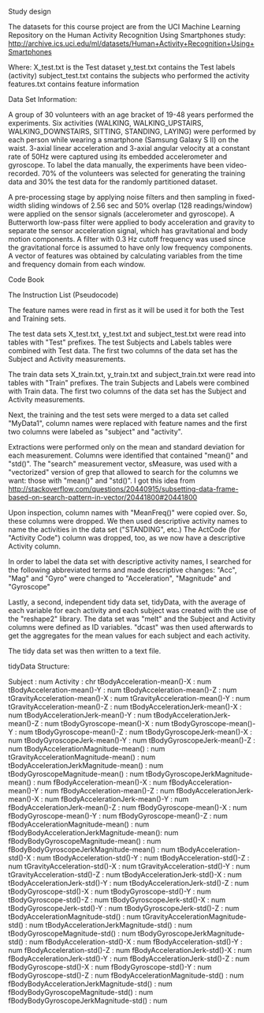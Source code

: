 Study design

The datasets for this course project are from the UCI Machine Learning Repository on the Human Activity Recognition Using Smartphones study: http://archive.ics.uci.edu/ml/datasets/Human+Activity+Recognition+Using+Smartphones 

Where:
X_test.txt is the Test dataset
y_test.txt contains the Test labels (activity)
subject_test.txt contains the subjects who performed the activity
features.txt contains feature information

Data Set Information:

A group of 30 volunteers with an age bracket of 19-48 years performed the experiments. Six activities (WALKING, WALKING_UPSTAIRS, WALKING_DOWNSTAIRS, SITTING, STANDING, LAYING) were performed by each person while wearing a smartphone (Samsung Galaxy S II) on the waist. 3-axial linear acceleration and 3-axial angular velocity at a constant rate of 50Hz were captured using its embedded accelerometer and gyroscope. To label the data manually, the experiments have been video-recorded.  70% of the volunteers was selected for generating the training data and 30% the test data for the randomly partitioned dataset.

A pre-processing stage by applying noise filters and then sampling in fixed-width sliding windows of 2.56 sec and 50% overlap (128 readings/window) were applied on the sensor signals (accelerometer and gyroscope). A Butterworth low-pass filter were applied to body acceleration and gravity to separate the sensor acceleration signal, which has gravitational and body motion components. A filter with 0.3 Hz cutoff frequency was used since the gravitational force is assumed to have only low frequency components. A vector of features was obtained by calculating variables from the time and frequency domain from each window.

Code Book

The Instruction List (Pseudocode)

The feature names were read in first as it will be used it for both the Test and Training sets.

The test data sets X_test.txt, y_test.txt and subject_test.txt were read into tables with "Test" prefixes.
The test Subjects and Labels tables were combined with Test data. The first two columns of the data set has the Subject and Activity measurements.

The train data sets X_train.txt, y_train.txt and subject_train.txt were read into tables with "Train" prefixes.
The train Subjects and Labels were combined with Train data. The first two columns of the data set has the Subject and Activity measurements.

Next, the training and the test sets were merged to a data set called "MyData1", column names were replaced with feature names and the first two columns were labeled as "subject" and "activity".

Extractions were performed only on the mean and standard deviation for each measurement. Columns were identified that contained "mean()" and "std()".  The "search" measurement vector, sMeasure, was used with a "vectorized" version of grep that allowed to search for the columns we want: those with "mean()" and "std()". I got this idea from http://stackoverflow.com/questions/20440915/subsetting-data-frame-based-on-search-pattern-in-vector/20441800#20441800

Upon inspection, column names with "MeanFreq()" were copied over. So, these columns were dropped. We then used descriptive activity names to name the activities in the data set ("STANDING", etc.) The ActCode (for "Activity Code") column was dropped, too, as we now have a descriptive Activity column.

In order to label the data set with descriptive activity names, I searched for the following abbreviated terms and made descriptive changes: "Acc", "Mag" and "Gyro" were changed to "Acceleration", "Magnitude" and "Gyroscope"

Lastly, a second, independent tidy data set, tidyData, with the average of each variable for each activity and each subject was created with the use of the "reshape2" library. The data set was "melt" and the Subject and Activity columns were defined as ID variables. "dcast" was then used afterwards to get the aggregates for the mean values for each subject and each activity.

The tidy data set was then written to a text file.

tidyData Structure:

Subject                                  : num
Activity                                 : chr
tBodyAcceleration-mean()-X               : num
tBodyAcceleration-mean()-Y               : num
tBodyAcceleration-mean()-Z               : num
tGravityAcceleration-mean()-X            : num
tGravityAcceleration-mean()-Y            : num
tGravityAcceleration-mean()-Z            : num
tBodyAccelerationJerk-mean()-X           : num
tBodyAccelerationJerk-mean()-Y           : num
tBodyAccelerationJerk-mean()-Z           : num
tBodyGyroscope-mean()-X                  : num
tBodyGyroscope-mean()-Y                  : num
tBodyGyroscope-mean()-Z                  : num
tBodyGyroscopeJerk-mean()-X              : num
tBodyGyroscopeJerk-mean()-Y              : num
tBodyGyroscopeJerk-mean()-Z              : num
tBodyAccelerationMagnitude-mean()        : num
tGravityAccelerationMagnitude-mean()     : num
tBodyAccelerationJerkMagnitude-mean()    : num
tBodyGyroscopeMagnitude-mean()           : num
tBodyGyroscopeJerkMagnitude-mean()       : num
fBodyAcceleration-mean()-X               : num
fBodyAcceleration-mean()-Y               : num
fBodyAcceleration-mean()-Z               : num
fBodyAccelerationJerk-mean()-X           : num
fBodyAccelerationJerk-mean()-Y           : num
fBodyAccelerationJerk-mean()-Z           : num
fBodyGyroscope-mean()-X                  : num
fBodyGyroscope-mean()-Y                  : num
fBodyGyroscope-mean()-Z                  : num
fBodyAccelerationMagnitude-mean()        : num
fBodyBodyAccelerationJerkMagnitude-mean(): num
fBodyBodyGyroscopeMagnitude-mean()       : num
fBodyBodyGyroscopeJerkMagnitude-mean()   : num
tBodyAcceleration-std()-X                : num
tBodyAcceleration-std()-Y                : num
tBodyAcceleration-std()-Z                : num
tGravityAcceleration-std()-X             : num
tGravityAcceleration-std()-Y             : num
tGravityAcceleration-std()-Z             : num
tBodyAccelerationJerk-std()-X            : num
tBodyAccelerationJerk-std()-Y            : num
tBodyAccelerationJerk-std()-Z            : num
tBodyGyroscope-std()-X                   : num
tBodyGyroscope-std()-Y                   : num
tBodyGyroscope-std()-Z                   : num
tBodyGyroscopeJerk-std()-X               : num
tBodyGyroscopeJerk-std()-Y               : num
tBodyGyroscopeJerk-std()-Z               : num
tBodyAccelerationMagnitude-std()         : num
tGravityAccelerationMagnitude-std()      : num
tBodyAccelerationJerkMagnitude-std()     : num
tBodyGyroscopeMagnitude-std()            : num
tBodyGyroscopeJerkMagnitude-std()        : num
fBodyAcceleration-std()-X                : num
fBodyAcceleration-std()-Y                : num
fBodyAcceleration-std()-Z                : num
fBodyAccelerationJerk-std()-X            : num
fBodyAccelerationJerk-std()-Y            : num
fBodyAccelerationJerk-std()-Z            : num
fBodyGyroscope-std()-X                   : num
fBodyGyroscope-std()-Y                   : num
fBodyGyroscope-std()-Z                   : num
fBodyAccelerationMagnitude-std()         : num
fBodyBodyAccelerationJerkMagnitude-std() : num
fBodyBodyGyroscopeMagnitude-std()        : num
fBodyBodyGyroscopeJerkMagnitude-std()    : num
